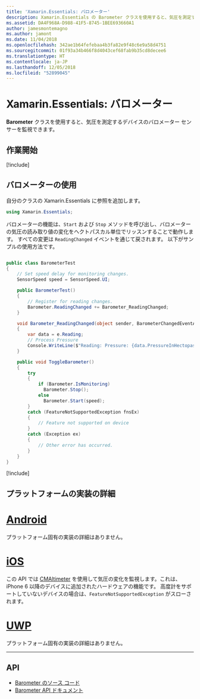 ```yaml
---
title: 'Xamarin.Essentials: バロメーター'
description: Xamarin.Essentials の Barometer クラスを使用すると、気圧を測定するデバイスのバロメーター センサーを監視できます。
ms.assetid: DA4F968A-D988-41F5-8745-1BEE693660A1
author: jamesmontemagno
ms.author: jamont
ms.date: 11/04/2018
ms.openlocfilehash: 342ae1b64fefebaa4b3fa82e9f48c6e9a58d4751
ms.sourcegitcommit: 01f93a34b466f8d4043cef68fab9b35cd8decee6
ms.translationtype: HT
ms.contentlocale: ja-JP
ms.lasthandoff: 12/05/2018
ms.locfileid: "52899045"
---
```

# <a name="xamarinessentials-barometer"></a>Xamarin.Essentials: バロメーター

**Barometer** クラスを使用すると、気圧を測定するデバイスのバロメーター センサーを監視できます。

## <a name="get-started"></a>作業開始

[!include[](~/essentials/includes/get-started.md)]

## <a name="using-barometer"></a>バロメーターの使用

自分のクラスの Xamarin.Essentials に参照を追加します。

```csharp
using Xamarin.Essentials;
```

バロメーターの機能は、`Start` および `Stop` メソッドを呼び出し、バロメーターの気圧の読み取り値の変化をヘクトパスカル単位でリッスンすることで動作します。 すべての変更は `ReadingChanged` イベントを通じて戻されます。 以下がサンプルの使用方法です。

```csharp

public class BarometerTest
{
    // Set speed delay for monitoring changes.
    SensorSpeed speed = SensorSpeed.UI;

    public BarometerTest()
    {
        // Register for reading changes.
        Barometer.ReadingChanged += Barometer_ReadingChanged;
    }

    void Barometer_ReadingChanged(object sender, BarometerChangedEventArgs e)
    {
        var data = e.Reading;
        // Process Pressure
        Console.WriteLine($"Reading: Pressure: {data.PressureInHectopascals} hectopascals");
    }

    public void ToggleBarometer()
    {
        try
        {
            if (Barometer.IsMonitoring)
              Barometer.Stop();
            else
              Barometer.Start(speed);
        }
        catch (FeatureNotSupportedException fnsEx)
        {
            // Feature not supported on device
        }
        catch (Exception ex)
        {
            // Other error has occurred.
        }
    }
}
```

[!include[](~/essentials/includes/sensor-speed.md)]

## <a name="platform-implementation-specifics"></a>プラットフォームの実装の詳細

# <a name="androidtabandroid"></a>[Android](#tab/android)

プラットフォーム固有の実装の詳細はありません。

# <a name="iostabios"></a>[iOS](#tab/ios)

この API では [CMAltimeter](https://developer.apple.com/documentation/coremotion/cmaltimeter#//apple_ref/occ/cl/CMAltimeter) を使用して気圧の変化を監視します。これは、iPhone 6 以降のデバイスに追加されたハードウェアの機能です。 高度計をサポートしていないデバイスの場合は、`FeatureNotSupportedException` がスローされます。

# <a name="uwptabuwp"></a>[UWP](#tab/uwp)

プラットフォーム固有の実装の詳細はありません。

-----

## <a name="api"></a>API

- [Barometer のソース コード](https://github.com/xamarin/Essentials/tree/master/Xamarin.Essentials/Barometer)
- [Barometer API ドキュメント](xref:Xamarin.Essentials.Barometer)
